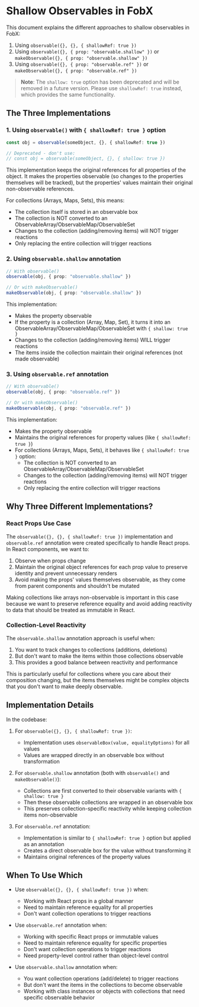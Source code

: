# Shallow Observables in FobX

This document explains the different approaches to shallow observables in FobX:

1. Using `observable({}, {}, { shallowRef: true })`
2. Using `observable({}, { prop: "observable.shallow" })` or
   `makeObservable({}, { prop: "observable.shallow" })`
3. Using `observable({}, { prop: "observable.ref" })` or
   `makeObservable({}, { prop: "observable.ref" })`

> **Note**: The `shallow: true` option has been deprecated and will be removed
> in a future version. Please use `shallowRef: true` instead, which provides the
> same functionality.

## The Three Implementations

### 1. Using `observable()` with `{ shallowRef: true }` option

```ts
const obj = observable(someObject, {}, { shallowRef: true })

// Deprecated - don't use:
// const obj = observable(someObject, {}, { shallow: true })
```

This implementation keeps the original references for all properties of the
object. It makes the properties observable (so changes to the properties
themselves will be tracked), but the properties' values maintain their original
non-observable references.

For collections (Arrays, Maps, Sets), this means:

- The collection itself is stored in an observable box
- The collection is NOT converted to an
  ObservableArray/ObservableMap/ObservableSet
- Changes to the collection (adding/removing items) will NOT trigger reactions
- Only replacing the entire collection will trigger reactions

### 2. Using `observable.shallow` annotation

```ts
// With observable()
observable(obj, { prop: "observable.shallow" })

// Or with makeObservable()
makeObservable(obj, { prop: "observable.shallow" })
```

This implementation:

- Makes the property observable
- If the property is a collection (Array, Map, Set), it turns it into an
  ObservableArray/ObservableMap/ObservableSet with `{ shallow: true }`
- Changes to the collection (adding/removing items) WILL trigger reactions
- The items inside the collection maintain their original references (not made
  observable)

### 3. Using `observable.ref` annotation

```ts
// With observable()
observable(obj, { prop: "observable.ref" })

// Or with makeObservable()
makeObservable(obj, { prop: "observable.ref" })
```

This implementation:

- Makes the property observable
- Maintains the original references for property values (like
  `{ shallowRef: true }`)
- For collections (Arrays, Maps, Sets), it behaves like `{ shallowRef: true }`
  option:
  - The collection is NOT converted to an
    ObservableArray/ObservableMap/ObservableSet
  - Changes to the collection (adding/removing items) will NOT trigger reactions
  - Only replacing the entire collection will trigger reactions

## Why Three Different Implementations?

### React Props Use Case

The `observable({}, {}, { shallowRef: true })` implementation and
`observable.ref` annotation were created specifically to handle React props. In
React components, we want to:

1. Observe when props change
2. Maintain the original object references for each prop value to preserve
   identity and prevent unnecessary renders
3. Avoid making the props' values themselves observable, as they come from
   parent components and shouldn't be mutated

Making collections like arrays non-observable is important in this case because
we want to preserve reference equality and avoid adding reactivity to data that
should be treated as immutable in React.

### Collection-Level Reactivity

The `observable.shallow` annotation approach is useful when:

1. You want to track changes to collections (additions, deletions)
2. But don't want to make the items within those collections observable
3. This provides a good balance between reactivity and performance

This is particularly useful for collections where you care about their
composition changing, but the items themselves might be complex objects that you
don't want to make deeply observable.

## Implementation Details

In the codebase:

1. For `observable({}, {}, { shallowRef: true })`:
   - Implementation uses `observableBox(value, equalityOptions)` for all values
   - Values are wrapped directly in an observable box without transformation

2. For `observable.shallow` annotation (both with `observable()` and
   `makeObservable()`):
   - Collections are first converted to their observable variants with
     `{ shallow: true }`
   - Then these observable collections are wrapped in an observable box
   - This preserves collection-specific reactivity while keeping collection
     items non-observable

3. For `observable.ref` annotation:
   - Implementation is similar to `{ shallowRef: true }` option but applied as
     an annotation
   - Creates a direct observable box for the value without transforming it
   - Maintains original references of the property values

## When To Use Which

- Use `observable({}, {}, { shallowRef: true })` when:
  - Working with React props in a global manner
  - Need to maintain reference equality for all properties
  - Don't want collection operations to trigger reactions

- Use `observable.ref` annotation when:
  - Working with specific React props or immutable values
  - Need to maintain reference equality for specific properties
  - Don't want collection operations to trigger reactions
  - Need property-level control rather than object-level control

- Use `observable.shallow` annotation when:
  - You want collection operations (add/delete) to trigger reactions
  - But don't want the items in the collections to become observable
  - Working with class instances or objects with collections that need specific
    observable behavior
